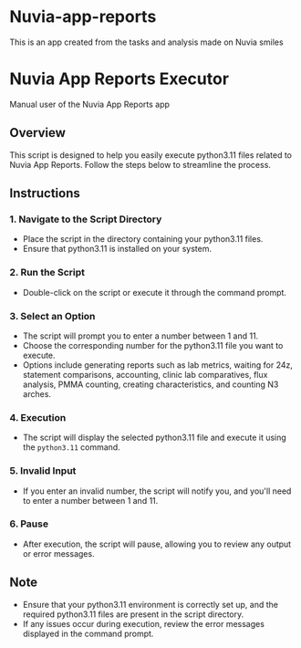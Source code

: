 # Nuvia-app-reports
This is an app created from the tasks and analysis made on Nuvia smiles


# Nuvia App Reports Executor
Manual user of the Nuvia App Reports app
## Overview

This script is designed to help you easily execute python3.11 files related to Nuvia App Reports. Follow the steps below to streamline the process.

## Instructions

### 1. Navigate to the Script Directory

- Place the script in the directory containing your python3.11 files.
- Ensure that python3.11 is installed on your system.

### 2. Run the Script

- Double-click on the script or execute it through the command prompt.

### 3. Select an Option

- The script will prompt you to enter a number between 1 and 11.
- Choose the corresponding number for the python3.11 file you want to execute.
- Options include generating reports such as lab metrics, waiting for 24z, statement comparisons, accounting, clinic lab comparatives, flux analysis, PMMA counting, creating characteristics, and counting N3 arches.

### 4. Execution

- The script will display the selected python3.11 file and execute it using the `python3.11` command.

### 5. Invalid Input

- If you enter an invalid number, the script will notify you, and you'll need to enter a number between 1 and 11.

### 6. Pause

- After execution, the script will pause, allowing you to review any output or error messages.

## Note

- Ensure that your python3.11 environment is correctly set up, and the required python3.11 files are present in the script directory.
- If any issues occur during execution, review the error messages displayed in the command prompt.



